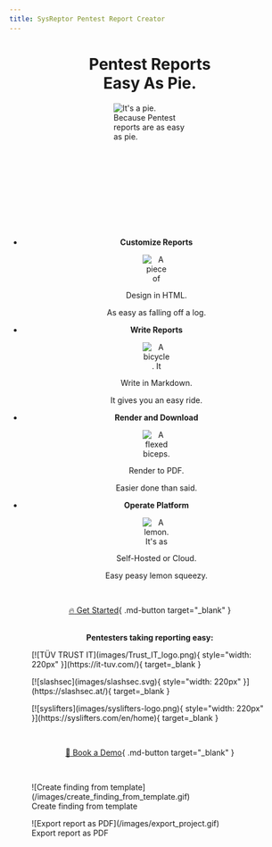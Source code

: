 ```yaml
---
title: SysReptor Pentest Report Creator
---
```

<h1 style="text-align: center;font-weight:bold;">Pentest Reports<br>Easy As Pie.</h1>

<img 
    style="display: block; 
           margin-left: auto;
           margin-right: auto;
           margin-bottom: 40px;"
    src="/assets/emojis/pie.svg"
    viewBox="0 0 200 200"
    height="200"
    width="130"
    alt="It's a pie. Because Pentest reports are as easy as pie.">
</img>

<div class="grid cards" style="text-align:center;" markdown>

-   __Customize Reports__

    <img 
        style="display: block; 
              margin-left: auto;
              margin-right: auto;"
        src="/assets/emojis/wood.svg"
        viewBox="0 0 50 50"
        height="50"
        width="50"
        alt="A piece of wood. It's easy to fall off.">
    </img>

    Design in HTML.

    As easy as falling off a log.


-   __Write Reports__

    <img 
        style="display: block; 
              margin-left: auto;
              margin-right: auto;"
        src="/assets/emojis/bicycle.svg"
        viewBox="0 0 50 50"
        height="50"
        width="50"
        alt="A bicycle. It gives you an easy ride.">
    </img>

    Write in Markdown.

    It gives you an easy ride.

-   __Render and Download__

    <img 
        style="display: block; 
              margin-left: auto;
              margin-right: auto;"
        src="/assets/emojis/flexed-biceps.svg"
        viewBox="0 0 50 50"
        height="50"
        width="50"
        alt="A flexed biceps. Render and download are so easy.">
    </img>
 
    Render to PDF.

    Easier done than said.

-   __Operate Platform__

    <img 
        style="display: block; 
              margin-left: auto;
              margin-right: auto;"
        src="/assets/emojis/lemon.svg"
        viewBox="0 0 50 50"
        height="50"
        width="50"
        alt="A lemon. It's as easy as squeezing a lemon.">
    </img>

    Self-Hosted or Cloud.

    Easy peasy lemon squeezy.

</div>

<br><div style="text-align:center">[:fire: Get Started](/setup/installation/){ .md-button target="_blank" }</div>

<br>
<div style="text-align:center;font-weight:bold">
    Pentesters taking reporting easy:
</div>

<figure markdown>
  [![TÜV TRUST IT](images/Trust_IT_logo.png){ style="width: 220px" }](https://it-tuv.com/){ target=_blank }
</figure>

<figure markdown>
  [![slashsec](images/slashsec.svg){ style="width: 220px" }](https://slashsec.at/){ target=_blank }
</figure>

<figure markdown>
  [![syslifters](images/syslifters-logo.png){ style="width: 220px" }](https://syslifters.com/en/home){ target=_blank }
</figure>

<br><div style="text-align:center">[:sauropod: Book a Demo](https://outlook.office365.com/book/SysReptorDemo@syslifters.com/s/gUjy2xF2GEeSc_6mDLvvkA2){ .md-button target="_blank" }</div>

<br>
<figure markdown>
  ![Create finding from template](/images/create_finding_from_template.gif)
  <figcaption>Create finding from template</figcaption>
</figure>

<figure markdown>
  ![Export report as PDF](/images/export_project.gif)
  <figcaption>Export report as PDF</figcaption>
</figure>
